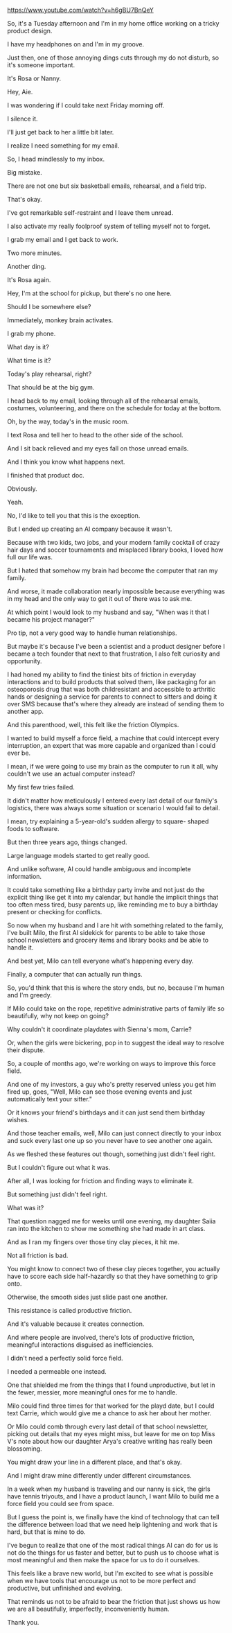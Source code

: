 https://www.youtube.com/watch?v=h6gBU7BnQeY 

So, it's a Tuesday afternoon and I'm in my home office working on a tricky product design.

I have my headphones on and I'm in my groove.

Just then, one of those annoying dings cuts through my do not disturb, so it's someone important.

It's Rosa or Nanny.

Hey, Aie.

I was wondering if I could take next Friday morning off.

I silence it.

I'll just get back to her a little bit later.

I realize I need something for my email.

So, I head mindlessly to my inbox.

Big mistake.

There are not one but six basketball emails, rehearsal, and a field trip.

That's okay.

I've got remarkable self-restraint and I leave them unread.

I also activate my really foolproof system of telling myself not to forget.

I grab my email and I get back to work.

Two more minutes.

Another ding.

It's Rosa again.

Hey, I'm at the school for pickup, but there's no one here.

Should I be somewhere else?

Immediately, monkey brain activates.

I grab my phone.

What day is it?

What time is it?

Today's play rehearsal, right?

That should be at the big gym.

I head back to my email, looking through all of the rehearsal emails, costumes, volunteering, and there on the schedule for today at the bottom.

Oh, by the way, today's in the music room.

I text Rosa and tell her to head to the other side of the school.

And I sit back relieved and my eyes fall on those unread emails.

And I think you know what happens next.

I finished that product doc.

Obviously.

Yeah.

No, I'd like to tell you that this is the exception.

But I ended up creating an AI company because it wasn't.

Because with two kids, two jobs, and your modern family cocktail of crazy hair days and soccer tournaments and misplaced library books, I loved how full our life was.

But I hated that somehow my brain had become the computer that ran my family.

And worse, it made collaboration nearly impossible because everything was in my head and the only way to get it out of there was to ask me.

At which point I would look to my husband and say, "When was it that I became his project manager?"

Pro tip, not a very good way to handle human relationships.

But maybe it's because I've been a scientist and a product designer before I became a tech founder that next to that frustration, I also felt curiosity and opportunity.

I had honed my ability to find the tiniest bits of friction in everyday interactions and to build products that solved them, like packaging for an osteoporosis drug that was both childresistant and accessible to arthritic hands or designing a service for parents to connect to sitters and doing it over SMS because that's where they already are instead of sending them to another app.

And this parenthood, well, this felt like the friction Olympics.

I wanted to build myself a force field, a machine that could intercept every interruption, an expert that was more capable and organized than I could ever be.

I mean, if we were going to use my brain as the computer to run it all, why couldn't we use an actual computer instead?

My first few tries failed.

It didn't matter how meticulously I entered every last detail of our family's logistics, there was always some situation or scenario I would fail to detail.

I mean, try explaining a 5-year-old's sudden allergy to square- shaped foods to software.

But then three years ago, things changed.

Large language models started to get really good.

And unlike software, AI could handle ambiguous and incomplete information.

It could take something like a birthday party invite and not just do the explicit thing like get it into my calendar, but handle the implicit things that too often mess tired, busy parents up, like reminding me to buy a birthday present or checking for conflicts.

So now when my husband and I are hit with something related to the family, I've built Milo, the first AI sidekick for parents to be able to take those school newsletters and grocery items and library books and be able to handle it.

And best yet, Milo can tell everyone what's happening every day.

Finally, a computer that can actually run things.

So, you'd think that this is where the story ends, but no, because I'm human and I'm greedy.

If Milo could take on the rope, repetitive administrative parts of family life so beautifully, why not keep on going?

Why couldn't it coordinate playdates with Sienna's mom, Carrie?

Or, when the girls were bickering, pop in to suggest the ideal way to resolve their dispute.

So, a couple of months ago, we're working on ways to improve this force field.

And one of my investors, a guy who's pretty reserved unless you get him fired up, goes, "Well, Milo can see those evening events and just automatically text your sitter."

Or it knows your friend's birthdays and it can just send them birthday wishes.

And those teacher emails, well, Milo can just connect directly to your inbox and suck every last one up so you never have to see another one again.

As we fleshed these features out though, something just didn't feel right.

But I couldn't figure out what it was.

After all, I was looking for friction and finding ways to eliminate it.

But something just didn't feel right.

What was it?

That question nagged me for weeks until one evening, my daughter Saiia ran into the kitchen to show me something she had made in art class.

And as I ran my fingers over those tiny clay pieces, it hit me.

Not all friction is bad.

You might know to connect two of these clay pieces together, you actually have to score each side half-hazardly so that they have something to grip onto.

Otherwise, the smooth sides just slide past one another.

This resistance is called productive friction.

And it's valuable because it creates connection.

And where people are involved, there's lots of productive friction, meaningful interactions disguised as inefficiencies.

I didn't need a perfectly solid force field.

I needed a permeable one instead.

One that shielded me from the things that I found unproductive, but let in the fewer, messier, more meaningful ones for me to handle.

Milo could find three times for that worked for the playd date, but I could text Carrie, which would give me a chance to ask her about her mother.

Or Milo could comb through every last detail of that school newsletter, picking out details that my eyes might miss, but leave for me on top Miss V's note about how our daughter Arya's creative writing has really been blossoming.

You might draw your line in a different place, and that's okay.

And I might draw mine differently under different circumstances.

In a week when my husband is traveling and our nanny is sick, the girls have tennis triyouts, and I have a product launch, I want Milo to build me a force field you could see from space.

But I guess the point is, we finally have the kind of technology that can tell the difference between load that we need help lightening and work that is hard, but that is mine to do.

I've begun to realize that one of the most radical things AI can do for us is not do the things for us faster and better, but to push us to choose what is most meaningful and then make the space for us to do it ourselves.

This feels like a brave new world, but I'm excited to see what is possible when we have tools that encourage us not to be more perfect and productive, but unfinished and evolving.

That reminds us not to be afraid to bear the friction that just shows us how we are all beautifully, imperfectly, inconveniently human.

Thank you.